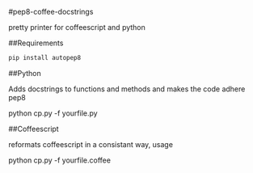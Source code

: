 #pep8-coffee-docstrings


pretty printer for coffeescript and python

##Requirements

```bash
pip install autopep8
```

##Python

Adds docstrings to functions and methods and makes the code adhere pep8

python cp.py -f yourfile.py


##Coffeescript

reformats coffeescript in a consistant way, usage

python cp.py -f yourfile.coffee

